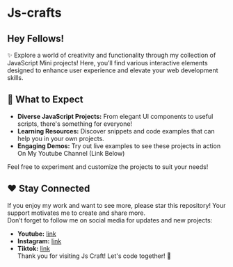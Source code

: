 # Js-crafts
<h2>Hey Fellows!</h2>
✨ Explore a world of creativity and functionality through my collection of JavaScript Mini projects! Here, you’ll find various interactive elements designed to enhance user experience and elevate your web development skills.

<h2>🚀 What to Expect</h2>
<ul>
<li><b>Diverse JavaScript Projects:</b> From elegant UI components to useful scripts, there's something for everyone!</li>
<li><b>Learning Resources:</b> Discover snippets and code examples that can help you in your own projects.</li>
<li><b>Engaging Demos:</b> Try out live examples to see these projects in action On My Youtube Channel (Link Below)</li>
</ul>

Feel free to experiment and customize the projects to suit your needs!

<h2>❤️ Stay Connected</h2>
If you enjoy my work and want to see more, please star this repository! Your support motivates me to create and share more.
<br>
Don’t forget to follow me on social media for updates and new projects:
<br>
<ul>
  <li>
<b>Youtube:</b> <a href="https://www.youtube.com/@TheDesigningDev" target="_blank">link</a>
  </li>
  <li>
<b>Instagram:</b> <a href="https://www.instagram.com/thedesigningdev/" target="_blank">link</a>
  </li>
  <li>
<b>Tiktok:</b> <a href="https://www.tiktok.com/@thedesigningdev/" target="_blank">link</a>
  </li>
Thank you for visiting Js Craft! Let's code together! 🌟
